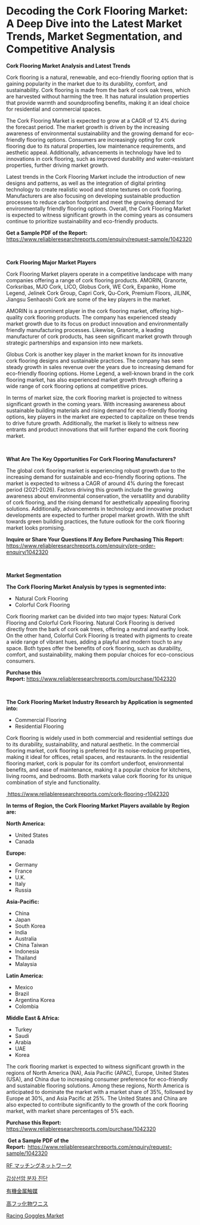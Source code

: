 <p><h1>Decoding the Cork Flooring Market: A Deep Dive into the Latest Market Trends, Market Segmentation, and Competitive Analysis</h1></p><p><strong>Cork Flooring Market Analysis and Latest Trends</strong></p>
<p><p>Cork flooring is a natural, renewable, and eco-friendly flooring option that is gaining popularity in the market due to its durability, comfort, and sustainability. Cork flooring is made from the bark of cork oak trees, which are harvested without harming the tree. It has natural insulation properties that provide warmth and soundproofing benefits, making it an ideal choice for residential and commercial spaces.</p><p>The Cork Flooring Market is expected to grow at a CAGR of 12.4% during the forecast period. The market growth is driven by the increasing awareness of environmental sustainability and the growing demand for eco-friendly flooring options. Consumers are increasingly opting for cork flooring due to its natural properties, low maintenance requirements, and aesthetic appeal. Additionally, advancements in technology have led to innovations in cork flooring, such as improved durability and water-resistant properties, further driving market growth.</p><p>Latest trends in the Cork Flooring Market include the introduction of new designs and patterns, as well as the integration of digital printing technology to create realistic wood and stone textures on cork flooring. Manufacturers are also focusing on developing sustainable production processes to reduce carbon footprint and meet the growing demand for environmentally friendly flooring options. Overall, the Cork Flooring Market is expected to witness significant growth in the coming years as consumers continue to prioritize sustainability and eco-friendly products.</p></p>
<p><strong>Get a Sample PDF of the Report:&nbsp;</strong> <a href="https://www.reliableresearchreports.com/enquiry/request-sample/1042320">https://www.reliableresearchreports.com/enquiry/request-sample/1042320</a></p>
<p>&nbsp;</p>
<p><strong>Cork Flooring Major Market Players</strong></p>
<p><p>Cork Flooring Market players operate in a competitive landscape with many companies offering a range of cork flooring products. AMORIN, Granorte, Corksribas, MJO Cork, LICO, Globus Cork, WE Cork, Expanko, Home Legend, Jelinek Cork Group, Capri Cork, Qu-Cork, Premium Floors, JILINK, Jiangsu Senhaoshi Cork are some of the key players in the market.</p><p>AMORIN is a prominent player in the cork flooring market, offering high-quality cork flooring products. The company has experienced steady market growth due to its focus on product innovation and environmentally friendly manufacturing processes. Likewise, Granorte, a leading manufacturer of cork products, has seen significant market growth through strategic partnerships and expansion into new markets.</p><p>Globus Cork is another key player in the market known for its innovative cork flooring designs and sustainable practices. The company has seen steady growth in sales revenue over the years due to increasing demand for eco-friendly flooring options. Home Legend, a well-known brand in the cork flooring market, has also experienced market growth through offering a wide range of cork flooring options at competitive prices.</p><p>In terms of market size, the cork flooring market is projected to witness significant growth in the coming years. With increasing awareness about sustainable building materials and rising demand for eco-friendly flooring options, key players in the market are expected to capitalize on these trends to drive future growth. Additionally, the market is likely to witness new entrants and product innovations that will further expand the cork flooring market.</p></p>
<p>&nbsp;</p>
<p><strong>What Are The Key Opportunities For Cork Flooring Manufacturers?</strong></p>
<p><p>The global cork flooring market is experiencing robust growth due to the increasing demand for sustainable and eco-friendly flooring options. The market is expected to witness a CAGR of around 4% during the forecast period (2021-2026). Factors driving this growth include the growing awareness about environmental conservation, the versatility and durability of cork flooring, and the rising demand for aesthetically appealing flooring solutions. Additionally, advancements in technology and innovative product developments are expected to further propel market growth. With the shift towards green building practices, the future outlook for the cork flooring market looks promising.</p></p>
<p><strong>Inquire or Share Your Questions If Any Before Purchasing This Report:</strong> <a href="https://www.reliableresearchreports.com/enquiry/pre-order-enquiry/1042320">https://www.reliableresearchreports.com/enquiry/pre-order-enquiry/1042320</a></p>
<p>&nbsp;</p>
<p><strong>Market Segmentation</strong></p>
<p><strong>The Cork Flooring Market Analysis by types is segmented into:</strong></p>
<p><ul><li>Natural Cork Flooring</li><li>Colorful Cork Flooring</li></ul></p>
<p><p>Cork flooring market can be divided into two major types: Natural Cork Flooring and Colorful Cork Flooring. Natural Cork Flooring is derived directly from the bark of cork oak trees, offering a neutral and earthy look. On the other hand, Colorful Cork Flooring is treated with pigments to create a wide range of vibrant hues, adding a playful and modern touch to any space. Both types offer the benefits of cork flooring, such as durability, comfort, and sustainability, making them popular choices for eco-conscious consumers.</p></p>
<p><strong>Purchase this Report:&nbsp;</strong><a href="https://www.reliableresearchreports.com/purchase/1042320">https://www.reliableresearchreports.com/purchase/1042320</a></p>
<p>&nbsp;</p>
<p><strong>The Cork Flooring Market Industry Research by Application is segmented into:</strong></p>
<p><ul><li>Commercial Flooring</li><li>Residential Flooring</li></ul></p>
<p><p>Cork flooring is widely used in both commercial and residential settings due to its durability, sustainability, and natural aesthetic. In the commercial flooring market, cork flooring is preferred for its noise-reducing properties, making it ideal for offices, retail spaces, and restaurants. In the residential flooring market, cork is popular for its comfort underfoot, environmental benefits, and ease of maintenance, making it a popular choice for kitchens, living rooms, and bedrooms. Both markets value cork flooring for its unique combination of style and functionality.</p></p>
<p><a href="https://www.reliableresearchreports.com/cork-flooring-r1042320">&nbsp;https://www.reliableresearchreports.com/cork-flooring-r1042320</a></p>
<p><strong>In terms of Region, the Cork Flooring Market Players available by Region are:</strong></p>
<p>
    <p> <strong> North America: </strong>
        <ul>
            <li>United States</li>
            <li>Canada</li>
        </ul>
        </p> 
    <p> <strong> Europe: </strong>
        <ul>
            <li>Germany</li>
            <li>France</li>
            <li>U.K.</li>
            <li>Italy</li>
            <li>Russia</li>
        </ul>
        </p> 
    <p> <strong> Asia-Pacific: </strong>
        <ul>
            <li>China</li>
            <li>Japan</li>
            <li>South Korea</li>
            <li>India</li>
            <li>Australia</li>
            <li>China Taiwan</li>
            <li>Indonesia</li>
            <li>Thailand</li>
            <li>Malaysia</li>
        </ul>
        </p> 
    <p> <strong> Latin America: </strong>
        <ul>
            <li>Mexico</li>
            <li>Brazil</li>
            <li>Argentina Korea</li>
            <li>Colombia</li>
        </ul>
        </p> 
    <p> <strong> Middle East & Africa: </strong>
        <ul>
            <li>Turkey</li>
            <li>Saudi</li>
            <li>Arabia</li>
            <li>UAE</li>
            <li>Korea</li>
        </ul>
    </p>
    </p>
<p><p>The cork flooring market is expected to witness significant growth in the regions of North America (NA), Asia Pacific (APAC), Europe, United States (USA), and China due to increasing consumer preference for eco-friendly and sustainable flooring solutions. Among these regions, North America is anticipated to dominate the market with a market share of 35%, followed by Europe at 30%, and Asia Pacific at 25%. The United States and China are also expected to contribute significantly to the growth of the cork flooring market, with market share percentages of 5% each.</p></p>
<p><strong>Purchase this Report: </strong><a href="https://www.reliableresearchreports.com/purchase/1042320">https://www.reliableresearchreports.com/purchase/1042320</a></p>
<p>&nbsp;<strong>Get a Sample PDF of the Report:&nbsp;&nbsp;</strong><a href="https://www.reliableresearchreports.com/enquiry/request-sample/1042320">https://www.reliableresearchreports.com/enquiry/request-sample/1042320</a></p>
<p><strong></strong></p>
<p><p><a href="https://medium.com/@boydsmitham37/%E3%82%B0%E3%83%AD%E3%83%BC%E3%83%90%E3%83%ABrf%E3%83%9E%E3%83%83%E3%83%81%E3%83%B3%E3%82%B0%E3%83%8D%E3%83%83%E3%83%88%E3%83%AF%E3%83%BC%E3%82%AF%E5%B8%82%E5%A0%B4%E3%81%AE%E8%A6%8F%E6%A8%A1%E3%81%A8%E3%82%B7%E3%82%A7%E3%82%A2%E5%88%86%E6%9E%90-%E8%A3%BD%E5%93%81%E3%82%BF%E3%82%A4%E3%83%97%E5%88%A5-%E3%82%A2%E3%83%97%E3%83%AA%E3%82%B1%E3%83%BC%E3%82%B7%E3%83%A7%E3%83%B3%E5%88%A5-%E5%9C%B0%E5%9F%9F%E5%88%A5-%E4%BA%88%E6%B8%AC-2024%E5%B9%B4-2031%E5%B9%B4-5d2d487e44a8">RF マッチングネットワーク</a></p><p><a href="https://github.com/trmesnao7959541/Market-Research-Report-List-2/blob/main/8447678151074.md">갑상선암 분자 진단</a></p><p><a href="https://medium.com/@larrycruz525/%E4%B8%96%E7%95%8C%E7%9A%84%E3%81%AA%E6%9C%89%E6%A9%9F%E9%87%91%E5%B1%9E%E8%A7%A6%E5%AA%92%E5%B8%82%E5%A0%B4%E3%82%BB%E3%82%AF%E3%82%BF%E3%83%BC-%E7%A8%AE%E9%A1%9E-%E3%82%A2%E3%83%97%E3%83%AA%E3%82%B1%E3%83%BC%E3%82%B7%E3%83%A7%E3%83%B3-%E5%B8%82%E5%A0%B4%E4%B8%BB%E8%A6%81%E3%83%97%E3%83%AC%E3%82%A4%E3%83%A4%E3%83%BC%E3%81%AE%E6%88%A6%E7%95%A5-%E5%9C%B0%E5%9F%9F%E3%81%AE%E6%88%90%E9%95%B7%E5%8B%95%E5%90%91-%E3%81%8A%E3%82%88%E3%81%B3%E5%B0%86%E6%9D%A5%E3%81%AE%E4%BA%88%E6%B8%AC-2024%E5%B9%B4-2031%E5%B9%B4-46bf30d608dd">有機金属触媒</a></p><p><a href="https://github.com/mcbeesbxa270/Market-Research-Report-List-2/blob/main/7335757143336.md">高フッ化物ワニス</a></p><p><a href="https://github.com/SheilaBruen2023/Market-Research-Report-List-1/blob/main/racing-goggles-market.md">Racing Goggles Market</a></p></p>